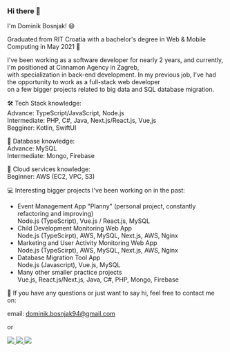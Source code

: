 ### Hi there 👋

I'm Dominik Bosnjak! 😄

Graduated from RIT Croatia with a bachelor's degree in Web & Mobile Computing in May 2021 🔭

I've been working as a software developer for nearly 2 years, and currently, I'm positioned at Cinnamon Agency in Zagreb,</br>
with specialization in back-end development. In my previous job, I've had the opportunity to work as a full-stack web developer</br>
on a few bigger projects related to big data and SQL database migration.

🛠️ Tech Stack knowledge:</br>
Advance: TypeScript/JavaScript, Node.js</br>
Intermediate: PHP, C#, Java, Next.js/React.js, Vue,js</br>
Begginer: Kotlin, SwiftUI</br>

📁 Database knowledge:</br>
Advance: MySQL</br>
Intermediate: Mongo, Firebase</br>

💭 Cloud services knowledge:</br>
Beginner: AWS (EC2, VPC, S3)</br>

💻 Interesting bigger projects I've been working on in the past:

- Event Management App "Planny" (personal project, constantly refactoring and improving) </br>
  Node.js (TypeScript), Vue.js / React.js, MySQL
- Child Development Monitoring Web App</br>
  Node.js (TypeScirpt), AWS, MySQL, Next.js, AWS, Nginx
- Marketing and User Activity Monitoring Web App</br>
  Node.js (TypeScirpt), AWS, MySQL, Next.js, AWS, Nginx
- Database Migration Tool App</br>
  Node.js (Javascript), Vue.js, MySQL
- Many other smaller practice projects</br>
  Vue.js, React.js/Next.js, Java, C#, PHP, Mongo, Firebase

💬 If you have any questions or just want to say hi, feel free to contact me on:

email: dominik.bosnjak94@gmail.com

or

<a href="https://www.linkedin.com/in/dominik-bosnjak94">
    <img src="https://img.icons8.com/color/35/000000/linkedin.png"/>
</a>
<a href="https://www.instagram.com/dominikbosnjak94/">
    <img src="https://img.icons8.com/fluency/35/000000/instagram-new.png"/>
</a>
<a href="https://www.facebook.com/dominik.bosnjak.9/">
     <img src="https://img.icons8.com/color/35/000000/facebook-new.png"/>    
</a>
